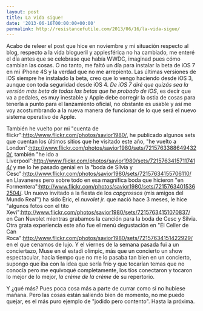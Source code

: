 ```yaml
---
layout: post
title: La vida sigue!
date: '2013-06-16T00:00:00+00:00'
permalink: http://resistancefutile.com/2013/06/16/la-vida-sigue/
---
```

Acabo de releer el post que hice en noviembre y mi situación respecto al blog, respecto a la vida blogueril y applesférica no ha cambiado, me enteré el día antes que se celebrase que había WWDC, imaginad pues cómo cambian las cosas. O no tanto, me faltó un día para instalar la beta de iOS 7 en mi iPhone 4S y la verdad que no me arrepiento. Las últimas versiones de iOS siempre he instalado la beta, creo que lo vengo haciendo desde iOS 3, aunque con toda seguridad desde iOS 4. *De iOS 7 diré que quizás sea la versión más beta de todas las betas que he probado de iOS*, es decir que va a pedales, es muy inestable y Apple debe corregir la ostia de cosas para tenerla a punto para el lanzamiento oficial, no obstante es usable y así me voy acostumbrando a la nueva manera de funcionar de lo que será el nuevo sistema operativo de Apple. 

También he vuelto por mi "cuenta de flickr":http://www.flickr.com/photos/savior1980/, he publicado algunos sets que cuentan los últimos sitios que he visitado este año, "he vuelto a London":http://www.flickr.com/photos/savior1980/sets/72157633886494320/, también "he ido a Liverpool":http://www.flickr.com/photos/savior1980/sets/72157634157117414/ y me lo he pasado genial en la "boda de Sílvia y Cesc":http://www.flickr.com/photos/savior1980/sets/72157634155706110/ en Llavaneres pero sobre todo en esa magnífica boda que hicieron "en Formentera":http://www.flickr.com/photos/savior1980/sets/72157634015362504/. Un nuevo invitado a la fiesta de los _capgrossos_ (mis amigos del Mundo Real&trade;) ha sido Èric, el _nuvolet jr._ que nació hace 3 meses, le hice "algunos fotos con el tito Xevi":http://www.flickr.com/photos/savior1980/sets/72157634151070837/ en Can Nuvolet mientras grabamos la canción para la boda de Cesc y Sílvia. Otra grata experiencia este año fue el menú degustación en "El Celler de Can Roca":http://www.flickr.com/photos/savior1980/sets/72157634151422929/ en el que cenamos de lujo. Y el viernes de la semana pasada fui a un conciertazo, Muse en el estadi olímpic, más que un concierto un show espectacular, hacía tiempo que no me lo pasaba tan bien en un concierto, supongo que iba con la idea que sería frío y que tocarían temas que no conocía pero me equivoqué completamente, los tíos conectaron y tocaron lo mejor de lo mejor, _la crème de la crème_ de su repertorio.  

Y ¿qué más? Pues poca cosa más a parte de currar como si no hubiese mañana. Pero las cosas están saliendo bien de momento, no me puedo quejar, es el más puro ejemplo de "jodido pero contento". Hasta la próxima. 
